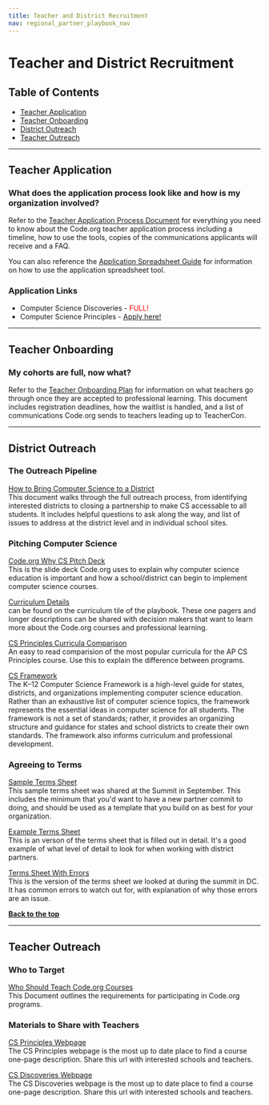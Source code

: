 ```yaml
---
title: Teacher and District Recruitment
nav: regional_partner_playbook_nav
---
```

<a id="top"></a>

# Teacher and District Recruitment

## Table of Contents
- [Teacher Application](#teachapp)
- [Teacher Onboarding](#teachon)
- [District Outreach](#district)
- [Teacher Outreach](#teachout)

________________
<a id="teachapp"></a>
## Teacher Application

### What does the application process look like and how is my organization involved?
Refer to the [Teacher Application Process Document](https://docs.google.com/document/d/1BhWbgYYxDcKnCYTGOQaT1YD_KKjVWE7F1tI6wWDHKa4/edit#) for everything you need to know about the Code.org teacher application process including a timeline, how to use the tools, copies of the communications applicants will receive and a FAQ.

You can also reference the [Application Spreadsheet Guide](https://docs.google.com/document/d/1Y_bRru2qWNMW5A1tS4uXs_YU0Sq70p3O725aJiSMrIY/edit#) for information on how to use the application spreadsheet tool.

### Application Links
- Computer Science Discoveries - <span style="color:red">FULL!</span>
- Computer Science Principles - [Apply here!](https://code.org/educate/professional-learning/cs-principles)

________________
<a id="teachon"></a>
## Teacher Onboarding

### My cohorts are full, now what?
Refer to the [Teacher Onboarding Plan](https://docs.google.com/document/d/1Z3O_c5db1AvczuNV1uyxegI_1yeOZtFna8tDJgEQPxg/edit) for information on what teachers go through once they are accepted to professional learning. This document includes registration deadlines, how the waitlist is handled, and a list of communications Code.org sends to teachers leading up to TeacherCon.

________________
<a id="district"></a>
## District Outreach

### The Outreach Pipeline
[How to Bring Computer Science to a District](https://docs.google.com/document/d/1cBSwosx1SNy7ydOjTrtYmeq6oZLkxSSHptGD3HfdtFM/view)<br/>
This document walks through the full outreach process, from identifying interested districts to closing a partnership to make CS accessable to all students.  It includes helpful questions to ask along the way, and list of issues to address at the district level and in individual school sites.

### Pitching Computer Science

[Code.org Why CS Pitch Deck](https://docs.google.com/presentation/d/1PoCuK8zqQd_1m75deyJoUKbslybnBAWLOOoX4ww6NV0/edit?usp=sharing)<br/>
This is the slide deck Code.org uses to explain why computer science education is important and how a school/district can begin to implement computer science courses.

[Curriculum Details](https://code.org/educate/professional-learning-partner/playbook/curriculum)<br/>
 can be found on the curriculum tile of the playbook.  These one pagers and longer descriptions can be shared with decision makers that want to learn more about the Code.org courses and professional learning.

[CS Principles Curricula Comparison](https://docs.google.com/spreadsheets/d/1yMuKDTPWEVWVgHNi67v5sI3UR_W4hkh3dtHARtJIGJk/edit?usp=sharing)<br/>
An easy to read comparision of the most popular curricula for the AP CS Principles course.  Use this to explain the difference between programs.

[CS Framework](https://k12cs.org)<br/>
The K–12 Computer Science Framework is a high-level guide for states, districts, and organizations implementing computer science education. Rather than an exhaustive list of computer science topics, the framework represents the essential ideas in computer science for all students. The framework is not a set of standards; rather, it provides an organizing structure and guidance for states and school districts to create their own standards. The framework also informs curriculum and professional development.


### Agreeing to Terms

[Sample Terms Sheet](https://docs.google.com/document/d/1vnRvVw0wPiWKqO22eIQaozcEnkNSHUdWqlk06Eoi_7E/edit?usp=sharing)<br/>
This sample terms sheet was shared at the Summit in September.  This includes the minimum that you'd want to have a new partner commit to doing, and should be used as a template that you build on as best for your organization.

[Example Terms Sheet](https://docs.google.com/document/d/1Mdj_riHQuTxjg5_7jjbz_AjsqQuAtnJUR0uon-P7e1E/edit?usp=sharing)<br/>
This is an verson of the terms sheet that is filled out in detail.  It's a good example of what level of detail to look for when working with district partners.

[Terms Sheet With Errors](https://docs.google.com/document/d/1Gk3dpHgiH2D3tFS9nL-1k6ZwcfAfP6Op54shq-KWWBM/edit?usp=sharing)<br/>
This is the version of the terms sheet we looked at during the summit in DC.  It has common errors to watch out for, with explanation of why those errors are an issue.


[**Back to the top**](#top)
<br/>

________________
<a id="teachout"></a>
## Teacher Outreach

### Who to Target
[Who Should Teach Code.org Courses](https://docs.google.com/document/d/1OAr-2SJOEJoGnXbHbqt2VZHLwqZmo5Sxxpjv3HiSqvo/edit?usp=sharing)<br/>
This Document outlines the requirements for participating in Code.org programs.

### Materials to Share with Teachers
[CS Principles Webpage](https://code.org/educate/csp)<br/>
The CS Principles webpage is the most up to date place to find a course one-page description.  Share this url with interested schools and teachers.

[CS Discoveries Webpage](https://code.org/educate/csd)<br/>
The CS Discoveries webpage is the most up to date place to find a course one-page description.  Share this url with interested schools and teachers.